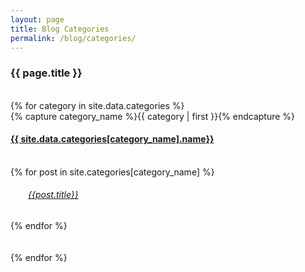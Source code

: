 ```yaml
---
layout: page
title: Blog Categories
permalink: /blog/categories/
---
```



<h3>  {{ page.title }} </h3>
<br>

<div id="categories">
	{% for category in site.data.categories %}
	  <div class="category-box" >
	    {% capture category_name %}{{ category | first }}{% endcapture %}
	    <div id="#{{ category_name | slugize }}"></div>
	    <h4 class="category-head">
	    		<a href="{{ site.baseurl }}/{{ category_name }}">{{ site.data.categories[category_name].name}}</a>
	    	</h4>
	    	<br>
	    <a name="{{ category_name | slugize }}"></a>
	    {% for post in site.categories[category_name] %}
	    <article class="center">
	      <h6 >
	      	&emsp;&emsp;<a href="{{ site.baseurl }}{{ post.url }}">{{post.title}}</a>
	      </h6>
	    </article>
	    {% endfor %}
	  </div>
	  <br>
	  <br>
	{% endfor %}
</div>


